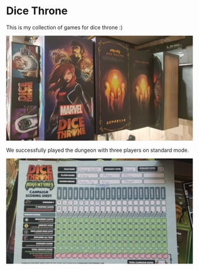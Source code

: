 # Dice Throne

This is my collection of games for dice throne :)

![All games](_dicethrone-tower.webp)

We successfully played the dungeon with three players on standard mode.

![dungeon quest](_dicethrone-dungeon.webp)
